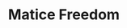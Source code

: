 ---
title: Matice Freedom
categories: ['freedom']
contributors: dawud and matice
excerpt: >
    "Without a quality education, health care, housing, and employment, how can human beings enjoy their lives? Without control over our communities and the police who operate within them as if they are a military force, how are we free? Without the collective sharing of power and resources, how are we free?"
images:
    - matice-freedom-web.jpg
featured: true
featured_order: 17
---